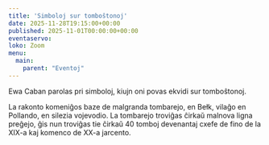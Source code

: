 ```yaml
---
title: 'Simboloj sur tomboŝtonoj'
date: 2025-11-28T19:15:00+00:00
published: 2025-11-01T00:00:00+00:00
eventaservo: 
loko: Zoom
menu:
  main:
    parent: "Eventoj"
---
```


Ewa Caban parolas pri simboloj, kiujn oni povas ekvidi sur tomboŝtonoj.

<!--more-->

La rakonto komeniĝos baze de malgranda tombarejo, en Bełk, vilaĝo en Pollando, en silezia vojevodio. La tombarejo troviĝas ĉirkaŭ malnova ligna preĝejo, ĝis nun troviĝas tie ĉirkaŭ 40 tomboj devenantaj cxefe de fino de la XIX-a kaj komenco de XX-a jarcento.

